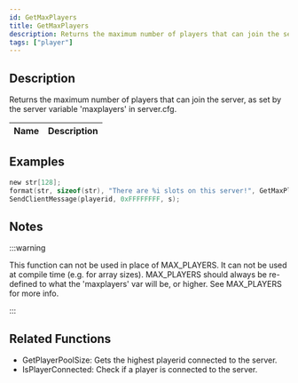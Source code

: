 ```yaml
---
id: GetMaxPlayers
title: GetMaxPlayers
description: Returns the maximum number of players that can join the server, as set by the server variable 'maxplayers' in server.
tags: ["player"]
---
```


<TagLinks />

## Description

Returns the maximum number of players that can join the server, as set by the server variable 'maxplayers' in server.cfg.

| Name | Description |
| ---- | ----------- |


## Examples

```c
new str[128];
format(str, sizeof(str), "There are %i slots on this server!", GetMaxPlayers());
SendClientMessage(playerid, 0xFFFFFFFF, s);
```

## Notes

:::warning

This function can not be used in place of MAX_PLAYERS. It can not be used at compile time (e.g. for array sizes). MAX_PLAYERS should always be re-defined to what the 'maxplayers' var will be, or higher. See MAX_PLAYERS for more info.

:::

## Related Functions

- GetPlayerPoolSize: Gets the highest playerid connected to the server.
- IsPlayerConnected: Check if a player is connected to the server.
